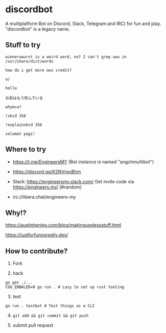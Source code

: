 # discordbot

A multiplatform Bot on Discord, Slack, Telegram and IRC) for fun and play. "discordbot" is a legacy name.

## Stuff to try

`wieneruwurst is a weird word, no? I can't grep uwu in /usr/share/dict/words`

`how do i get more aws credit?`

`o/`

`hello`

`お前はもう死んでいる`

`whymca?`

`!xkcd 356`

`!explainxkcd 356`

`selamat pagi!`

## Where to try

* https://t.me/EngineersMY (Bot instance is named "angchmultibot")

* https://discord.gg/K2NVrpvBhm

* Slack: https://engineersmy.slack.com/ Get invite code via https://engineers.my/ (#random)

* irc://libera.chat/engineers-my

## Why!?

https://austinhenley.com/blog/makinguselessstuff.html

https://justforfunnoreally.dev/

## How to contribute?

1. Fork

2. hack

```
go get ./...
CGO_ENBALED=0 go run . # Lazy to set up rust tooling
```

3. test

```
go run . testbot # Test things as a CLI
```

4. `git add && git commit && git push`

5. submit pull request
